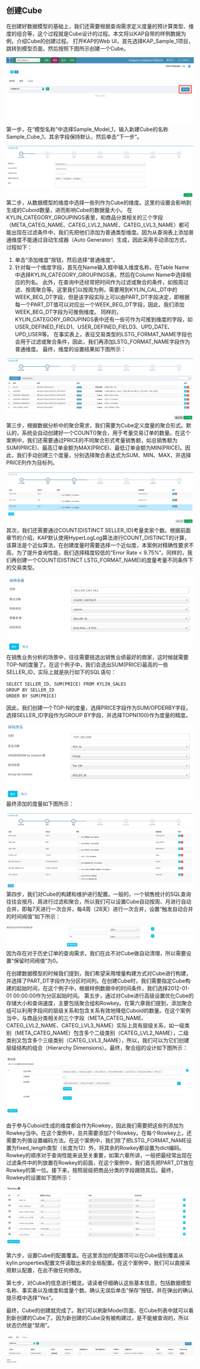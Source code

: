   ## 创建Cube
在创建好数据模型的基础上，我们还需要根据查询需求定义度量的预计算类型、维度的组合等，这个过程就是Cube设计的过程。本文将以KAP自带的样例数据为例，介绍Cube的创建过程。
打开KAP的Web UI，首先选择KAP\_Sample\_1项目，跳转到模型页面，然后按照下图所示创建一个Cube。

![](images/createcube_1.png)
第一步，在“模型名称”中选择Sample\_Model\_1，输入新建Cube的名称Sample\_Cube\_1，其余字段保持默认，然后单击“下一步”。

![](images/createcube_2.png)
第二步，从数据模型的维度中选择一些列作为Cube的维度。这里的设置会影响到生成的Cuboid数量，进而影响Cube的数据量大小。
在KYLIN\_CATEGORY\_GROUPINGS表里，和商品分类相关的三个字段（META\_CATEG\_NAME、CATEG\_LVL2\_NAME、CATEG\_LVL3\_NAME）都可能出现在过滤条件中，我们先把他们添加为普通类型维度。因为从查询表上添加普通维度不能通过自动生成器（Auto Generator）生成，因此采用手动添加方式，过程如下：
1. 单击“添加维度”按钮，然后选择“普通维度”。
2. 针对每一个维度字段，首先在Name输入框中输入维度名称，在Table Name中选择KYLIN_CATEGORY_GROUPINGS表，然后在Column Name中选择相应的列名。
此外，在查询中还经常把时间作为过滤或聚合的条件，如按周过滤、按周聚合等。这里我们以按周为例，需要用到KYLIN_CAL_DT中的WEEK_BEG_DT字段，但是该字段实际上可以由PART_DT字段决定，即根据每一个PART_DT值可以对应出一个WEEK_BEG_DT字段，因此，我们添加WEEK_BEG_DT字段为可推倒维度。
同样的，KYLIN_CATEGORY_GROUPINGS表中还有一些可作为可推到维度的字段，如USER_DEFINED_FIELD1、USER_DEFINED_FIELD3、UPD_DATE、UPD_USER等。
在事实表上，表征交易类型的LSTG_FORMAT_NAME字段也会用于过滤或聚合条件，因此，我们再添加LSTG_FORMAT_NAME字段作为普通维度。
最终，维度的设置结果如下图所示：

![](images/createcube_3.png)
第三步，根据数据分析中的聚合需求，我们需要为Cube定义度量的聚合形式。默认的，系统会自动创建好一个COUNT()聚合，用于考量交易订单的数量。在这个案例中，我们还需要通过PRICE的不同聚合形式考量销售额，如总销售额为SUM(PRICE)、最高订单金额为MAX(PRICE)、最低订单金额为MIN(PRICE)。因此，我们手动创建三个度量，分别选择聚合表达式为SUM、MIN、MAX，并选择PRICE列作为目标列。

![](images/createcube_4.png)
其次，我们还需要通过COUNT(DISTINCT SELLER_ID)考量卖家个数。根据前面章节的介绍，KAP默认使用HyperLogLog算法进行COUNT_DISTINCT的计算，该算法是个近似算法，在创建度量时需要选择一个近似度，本案例对精确性要求不高，为了提升查询性能，我们选择精度较低的“Error Rate < 9.75%”。同样的，我们再创建一个COUNT(DISTINCT LSTG_FORMAT_NAME)的度量考量不同条件下的交易类型。

![](images/createcube_5.png)
在销售业务分析的场景中，往往需要挑选出销售业绩最好的商家，这时候就需要TOP-N的度量了。在这个例子中，我们会选出SUM(PRICE)最高的一些SELLER_ID，实际上就是执行如下的SQL语句：

```
SELECT SELLER_ID, SUM(PRICE) FROM KYLIN_SALES 
GROUP BY SELLER_ID 
ORDER BY SUM(PRICE)
```
因此，我们创建一个TOP-N的度量，选择PRICE字段作为SUM/OPDERBY字段，选择SELLER_ID字段作为GROUP BY字段，并选择TOPN(100)作为度量的精度。

![](images/createcube_6.png)
最终添加的度量如下图所示：

![](images/createcube_7.png)
第四步，我们对Cube的构建和维护进行配置。一般的，一个销售统计的SQL查询往往会按月、周进行过滤和聚合，所以我们可以设置Cube自动按周、月进行自动合并，即每7天进行一次合并，每4周（28天）进行一次合并，设置“触发自动合并的时间阀值”如下所示：

![](images/createcube_8.png)
因为存在对于历史订单的查询需求，我们在此不对Cube做自动清理，所以需要设置“保留时间阀值”为0。

在创建数据模型的时候我们提到，我们希望采用增量构建方式对Cube进行构建，并选择了PART_DT字段作为分区时间列。在创建Cube时，我们需要指定Cube构建的起始时间，在这个例子中，根据样例数据中的时间条件，我们选择2012-01-01 00:00:00作为分区起始时间。
第五步，通过对Cube进行高级设置优化Cube的存储大小和查询速度，主要包括聚合组和Rowkey。在第六章我们提到，添加聚合组可以利用字段间的层级关系和包含关系有效地降低Cuboid的数量。在这个案例当中，与商品分类相关的三个字段（META_CATEG_NAME、CATEG_LVL2_NAME、CATEG_LVL3_NAME）实际上具有层级关系，如一级类别（META_CATEG_NAME）包含多个二级类别（CATEG_LVL2_NAME），二级类别又包含多个三级类别（CATEG_LVL3_NAME），所以，我们可以为它们创建层级结构的组合（Hierarchy Dimensions）。最终，聚合组的设计如下图所示：

![](images/createcube_9.png)

由于参与Cuboid生成的维度都会作为Rowkey，因此我们需要把这些列添加为Rowkey当中。在这个案例中，总共需要添加7个Rowkey。在每个Rowkey上，还需要为列值设置编码方法。在这个案例中，我们除了把LSTG_FORMAT_NAME设置为fixed_length类型（长度为12）外，将其余的Rowkey都设置为dict编码。 
Rowkey的顺序对于查询性能来说至关重要，如第六章所讲，一般把最经常出现在过滤条件中的列放置在Rowkey的前面，在这个案例中，我们首先把PART_DT放在Rowkey的第一位。接下来，按照层级把商品分类的字段跟随其后。最终，Rowkey的设置如下图所示：

![](images/createcube_10.png)
	
第六步，设置Cube的配置覆盖。在这里添加的配置项可以在Cube级别覆盖从kylin.properties配置文件读取出来的全局配置。在这个案例中，我们可以直接采用默认配置，在此不做任何修改。
	
第七步，对Cube的信息进行概览。请读者仔细确认这些基本信息，包括数据模型名称、事实表以及维度和度量个数。确认无误后单击“保存”按钮，并在弹出的确认提示框中选择“Yes”。
	
最终，Cube的创建就完成了。我们可以刷新Model页面，在Cube列表中就可以看到新创建的Cube了。因为新创建的Cube没有被构建过，是不能被查询的，所以状态仍然是“禁用”。

![](images/createcube_11.png)
